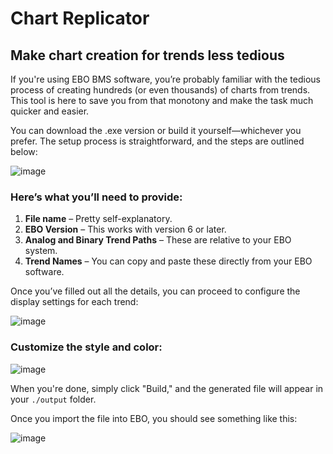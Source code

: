 # Chart Replicator

## Make chart creation for trends less tedious

If you're using EBO BMS software, you’re probably familiar with the tedious process of creating hundreds (or even thousands) of charts from trends. This tool is here to save you from that monotony and make the task much quicker and easier.

You can download the .exe version or build it yourself—whichever you prefer. The setup process is straightforward, and the steps are outlined below:

![image](https://github.com/user-attachments/assets/06b391c7-a4fc-4338-a709-5a70bc3c5372)


### Here’s what you’ll need to provide:

1. **File name** – Pretty self-explanatory.
2. **EBO Version** – This works with version 6 or later.
3. **Analog and Binary Trend Paths** – These are relative to your EBO system.
4. **Trend Names** – You can copy and paste these directly from your EBO software.

Once you’ve filled out all the details, you can proceed to configure the display settings for each trend:

![image](https://github.com/user-attachments/assets/82d52285-e68d-40b3-8c2b-3a7bf7847581)

### Customize the style and color:

![image](https://github.com/user-attachments/assets/49f6912a-510a-4384-ba85-69290a7e958c)

When you're done, simply click "Build," and the generated file will appear in your `./output` folder.

Once you import the file into EBO, you should see something like this:

![image](https://github.com/user-attachments/assets/5a447189-9b1d-4d43-bfcd-5ea4b6dba3d0)

